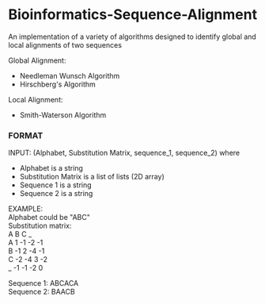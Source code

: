 # Bioinformatics-Sequence-Alignment
An implementation of a variety of algorithms designed to identify global and local alignments of two sequences

Global Alignment:
- Needleman Wunsch Algorithm 
- Hirschberg's Algorithm

Local Alignment:
- Smith-Waterson Algorithm



### FORMAT
INPUT: (Alphabet, Substitution Matrix, sequence_1, sequence_2) where
- Alphabet is a string
- Substitution Matrix is a list of lists (2D array)
- Sequence 1 is a string
- Sequence 2 is a string

EXAMPLE:  
Alphabet could be "ABC"  
Substitution matrix:  
  	A 	B 	C 	_  
A 	1 	-1 	-2 	-1  
B 	-1 	2 	-4 	-1  
C 	-2 	-4 	3 	-2  
_ 	-1 	-1 	-2 	0

Sequence 1: ABCACA  
Sequence 2: BAACB
